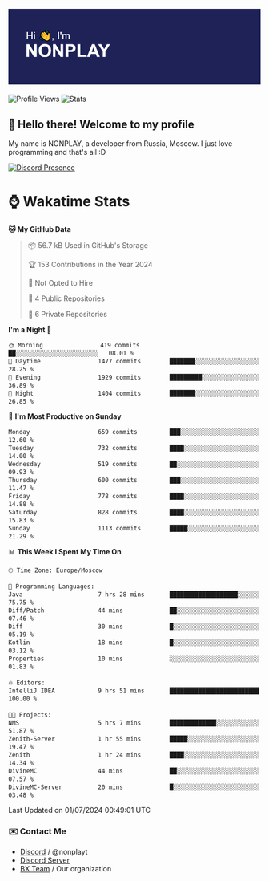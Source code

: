 ![Discord Presence](./header.png)
<br></br>
![Profile Views](https://komarev.com/ghpvc/?username=NONPLAYT&color=blue&style=for-the-badge)
![Stats](https://img.shields.io/badge/0%25-OPTIMIZED-orange?style=for-the-badge)


## :wave: Hello there! Welcome to my profile

My name is NONPLAY, a developer from Russia, Moscow. I just love programming and that's all :D

[![Discord Presence](https://lanyard.cnrad.dev/api/597087584090587177?showDisplayName=true)](https://discord.com/users/597087584090587177) 

# ⌚ Wakatime Stats

<!--START_SECTION:waka-->
**🐱 My GitHub Data** 

> 📦 56.7 kB Used in GitHub's Storage 
 > 
> 🏆 153 Contributions in the Year 2024
 > 
> 🚫 Not Opted to Hire
 > 
> 📜 4 Public Repositories 
 > 
> 🔑 6 Private Repositories 
 > 
**I'm a Night 🦉** 

```text
🌞 Morning                419 commits         ██░░░░░░░░░░░░░░░░░░░░░░░   08.01 % 
🌆 Daytime                1477 commits        ███████░░░░░░░░░░░░░░░░░░   28.25 % 
🌃 Evening                1929 commits        █████████░░░░░░░░░░░░░░░░   36.89 % 
🌙 Night                  1404 commits        ███████░░░░░░░░░░░░░░░░░░   26.85 % 
```
📅 **I'm Most Productive on Sunday** 

```text
Monday                   659 commits         ███░░░░░░░░░░░░░░░░░░░░░░   12.60 % 
Tuesday                  732 commits         ████░░░░░░░░░░░░░░░░░░░░░   14.00 % 
Wednesday                519 commits         ██░░░░░░░░░░░░░░░░░░░░░░░   09.93 % 
Thursday                 600 commits         ███░░░░░░░░░░░░░░░░░░░░░░   11.47 % 
Friday                   778 commits         ████░░░░░░░░░░░░░░░░░░░░░   14.88 % 
Saturday                 828 commits         ████░░░░░░░░░░░░░░░░░░░░░   15.83 % 
Sunday                   1113 commits        █████░░░░░░░░░░░░░░░░░░░░   21.29 % 
```


📊 **This Week I Spent My Time On** 

```text
🕑︎ Time Zone: Europe/Moscow

💬 Programming Languages: 
Java                     7 hrs 28 mins       ███████████████████░░░░░░   75.75 % 
Diff/Patch               44 mins             ██░░░░░░░░░░░░░░░░░░░░░░░   07.46 % 
Diff                     30 mins             █░░░░░░░░░░░░░░░░░░░░░░░░   05.19 % 
Kotlin                   18 mins             █░░░░░░░░░░░░░░░░░░░░░░░░   03.12 % 
Properties               10 mins             ░░░░░░░░░░░░░░░░░░░░░░░░░   01.83 % 

🔥 Editors: 
IntelliJ IDEA            9 hrs 51 mins       █████████████████████████   100.00 % 

🐱‍💻 Projects: 
NMS                      5 hrs 7 mins        █████████████░░░░░░░░░░░░   51.87 % 
Zenith-Server            1 hr 55 mins        █████░░░░░░░░░░░░░░░░░░░░   19.47 % 
Zenith                   1 hr 24 mins        ████░░░░░░░░░░░░░░░░░░░░░   14.34 % 
DivineMC                 44 mins             ██░░░░░░░░░░░░░░░░░░░░░░░   07.57 % 
DivineMC-Server          20 mins             █░░░░░░░░░░░░░░░░░░░░░░░░   03.48 % 
```


 Last Updated on 01/07/2024 00:49:01 UTC
<!--END_SECTION:waka-->

### ✉️ Contact Me

- [Discord](https://discord.com/users/597087584090587177) / @nonplayt
- [Discord Server](https://discord.gg/p7cxhw7E2M)
- [BX Team](https://github.com/BX-Team) / Our organization
